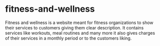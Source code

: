 # fitness-and-wellness
Fitness and wellness is a website meant for fitness organizations to show their services to customers giving them clear description. It contains services like workouts, meal routines and many more it also gives charges of their services in a monthly period or to the customers liking. 
